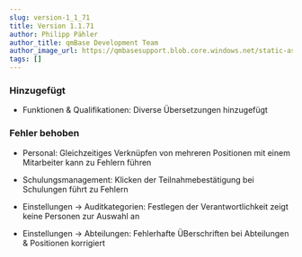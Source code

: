 ```yaml
---
slug: version-1_1_71
title: Version 1.1.71
author: Philipp Pähler
author_title: qmBase Development Team
author_image_url: https://qmbasesupport.blob.core.windows.net/static-assets/img/persons/paehler_round.png
tags: []
---
```

### Hinzugefügt

*   Funktionen & Qualifikationen: Diverse Übersetzungen hinzugefügt

### Fehler behoben

*   Personal: Gleichzeitiges Verknüpfen von mehreren Positionen mit einem Mitarbeiter kann zu Fehlern führen

*   Schulungsmanagement: Klicken der Teilnahmebestätigung bei Schulungen führt zu Fehlern

*   Einstellungen -> Auditkategorien: Festlegen der Verantwortlichkeit zeigt keine Personen zur Auswahl an

*   Einstellungen -> Abteilungen: Fehlerhafte ÜBerschriften bei Abteilungen & Positionen korrigiert